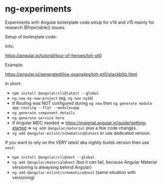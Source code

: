 # ng-experiments

Experiments with Angular boilerplate code setup for v14 and v15 mainly for research @Injectable() issues.

Setup of boilerplate code:

Info:

https://angular.io/tutorial/tour-of-heroes/toh-pt0

Example:

https://angular.io/generated/live-examples/toh-pt0/stackblitz.html

In short:

- `npm install @angular/cli@latest --global`
- `ng new my-new-project` (eg. `ng new ng16`)
- If Routing was NOT configured during `ng new` then `ng generate module app-routing --flat --module=app`
- `ng generate component details`
- `ng generate service hero`
- If Angular MDC needed => https://material.angular.io/guide/getting-started => `ng add @angular/material` plus a few code changes.
- `ng add @angular-eslint/schematics@latest` or use dedicated version.


 If you want to rely on the VERY latest aka nightly builds version then use `next`:
 - `npm install @angular/cli@next --global`
 - `ng add @angular/material@next` (but it can fail, because Angular Material versioning is alwaysing behind Angular)
 - `ng add @angular-eslint/schematics@next` (same situation with versioning)
